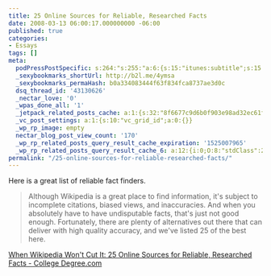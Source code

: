 ```yaml
---
title: 25 Online Sources for Reliable, Researched Facts
date: 2008-03-13 06:00:17.000000000 -06:00
published: true
categories:
- Essays
tags: []
meta:
  podPressPostSpecific: s:264:"s:255:"a:6:{s:15:"itunes:subtitle";s:15:"##PostExcerpt##";s:14:"itunes:summary";s:15:"##PostExcerpt##";s:15:"itunes:keywords";s:17:"##WordPressCats##";s:13:"itunes:author";s:10:"##Global##";s:15:"itunes:explicit";s:7:"Default";s:12:"itunes:block";s:7:"Default";}";";
  _sexybookmarks_shortUrl: http://b2l.me/4ymsa
  _sexybookmarks_permaHash: b0a334083444f63f834fca8737ae3d0c
  dsq_thread_id: '43130626'
  _nectar_love: '0'
  _wpas_done_all: '1'
  _jetpack_related_posts_cache: a:1:{s:32:"8f6677c9d6b0f903e98ad32ec61f8deb";a:2:{s:7:"expires";i:1497571599;s:7:"payload";a:3:{i:0;a:1:{s:2:"id";i:45;}i:1;a:1:{s:2:"id";i:1058;}i:2;a:1:{s:2:"id";i:108;}}}}
  _vc_post_settings: a:1:{s:10:"vc_grid_id";a:0:{}}
  _wp_rp_image: empty
  nectar_blog_post_view_count: '170'
  _wp_rp_related_posts_query_result_cache_expiration: '1525007965'
  _wp_rp_related_posts_query_result_cache_6: a:12:{i:0;O:8:"stdClass":2:{s:7:"post_id";s:3:"176";s:5:"score";s:18:"15.548467637764825";}i:1;O:8:"stdClass":2:{s:7:"post_id";s:4:"3232";s:5:"score";s:17:"15.47573234942866";}i:2;O:8:"stdClass":2:{s:7:"post_id";s:4:"1882";s:5:"score";s:17:"15.47573234942866";}i:3;O:8:"stdClass":2:{s:7:"post_id";s:4:"4137";s:5:"score";s:18:"14.737537421526147";}i:4;O:8:"stdClass":2:{s:7:"post_id";s:4:"2774";s:5:"score";s:18:"14.737537421526147";}i:5;O:8:"stdClass":2:{s:7:"post_id";s:4:"1182";s:5:"score";s:18:"14.737537421526147";}i:6;O:8:"stdClass":2:{s:7:"post_id";s:3:"577";s:5:"score";s:18:"14.737537421526147";}i:7;O:8:"stdClass":2:{s:7:"post_id";s:3:"312";s:5:"score";s:18:"14.737537421526147";}i:8;O:8:"stdClass":2:{s:7:"post_id";s:4:"1522";s:5:"score";s:16:"14.1061279325614";}i:9;O:8:"stdClass":2:{s:7:"post_id";s:4:"1266";s:5:"score";s:16:"14.1061279325614";}i:10;O:8:"stdClass":2:{s:7:"post_id";s:4:"2784";s:5:"score";s:18:"11.782059702383707";}i:11;O:8:"stdClass":2:{s:7:"post_id";s:3:"352";s:5:"score";s:18:"11.782059702383707";}}
permalink: "/25-online-sources-for-reliable-researched-facts/"
---
```

Here is a great list of reliable fact finders.</p>
>Although Wikipedia is a great place to find information, it's subject to incomplete citations, biased views, and inaccuracies. And when you absolutely have to have undisputable facts, that's just not good enough. Fortunately, there are plenty of alternatives out there that can deliver with high quality accuracy, and we've listed 25 of the best here.</p></blockquote>
<p><a href="http://www.collegedegree.com/library/financial-aid/25-online-resources-for-reliable-researched-facts" rel="nofollow">When Wikipedia Won't Cut It: 25 Online Sources for Reliable, Researched Facts - College Degree.com</a></p>
